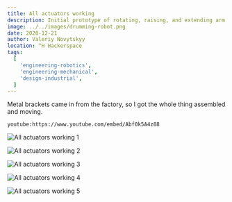 ```yaml
---
title: All actuators working
description: Initial prototype of rotating, raising, and extending arm
image: ../../images/drumming-robot.png
date: 2020-12-21
author: Valeriy Novytskyy
location: ^H Hackerspace
tags:
  [
    'engineering-robotics',
    'engineering-mechanical',
    'design-industrial',
  ]
---
```


Metal brackets came in from the factory, so I got the whole thing assembled and moving.

`youtube:https://www.youtube.com/embed/Abf0k5A4z88`

![All actuators working 1](https://zeroweb-downloads.s3.us-west-2.amazonaws.com/all-actuators-working1.jpeg)

![All actuators working 2](https://zeroweb-downloads.s3.us-west-2.amazonaws.com/all-actuators-working2.jpeg)

![All actuators working 3](https://zeroweb-downloads.s3.us-west-2.amazonaws.com/all-actuators-working3.jpeg)

![All actuators working 4](https://zeroweb-downloads.s3.us-west-2.amazonaws.com/all-actuators-working4.jpeg)

![All actuators working 5](https://zeroweb-downloads.s3.us-west-2.amazonaws.com/all-actuators-working5.jpeg)
